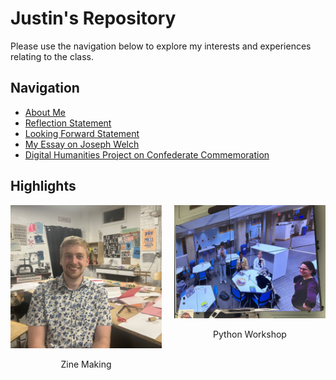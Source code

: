 # Justin's Repository
Please use the navigation below to explore my interests and experiences relating to the class. 

## Navigation
- [About Me](aboutme.html)
- [Reflection Statement](statement.html)
- [Looking Forward Statement](lookingforward.html)
- <a href="https://printinginprisons.org/blog/sewardj/" target="_blank">My Essay on Joseph Welch</a>
- [Digital Humanities Project on Confederate Commemoration](https://falseimage.pennds.org/)

## Highlights
<div style="display: flex; justify-content: center; gap: 20px;">
    <div>
        <a href="pennreview.md">
            <img src="IMG_2508.jpg" alt="Zine Making" width="300" />
        </a>
        <p style="text-align: center;">Zine Making</p>
    </div>
    <div>
        <a href="phillyreview.md">
            <img src="IMG_2971.jpg" alt="Python Workshop" width="300" />
        </a>
        <p style="text-align: center;">Python Workshop</p>
    </div>
</div>

